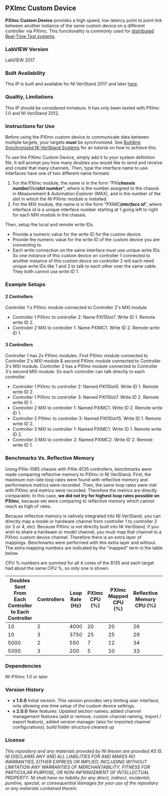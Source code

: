 ## PXImc Custom Device ##

**PXImc Custom Device** provides a high speed, low latency point to point link between another instance of the same custom device on a different controller via PXImc. This functionality is commonly used for [distributed Real-Time Test systems](http://www.ni.com/white-paper/11060/en). 

### LabVIEW Version ###

LabVIEW 2017

### Built Availability ###

This IP is built and available for NI VeriStand 2017 and later [here](https://github.com/NIVeriStandAdd-Ons/PXImc-Custom-Device/releases).

### Quality, Limitations ###

This IP should be considered immature. It has only been tested with PXImc 1.0 and NI VeriStand 2012.

### Instructions for Use ###
Before using the PXImc custom device to communicate data between multiple targets, your targets **must** be synchronized. See [Building Synchronized NI VeriStand Systems](http://www.ni.com/white-paper/14637/en) for an tutorial on how to achieve this.

To use the PXImc Custom Device, simply add it to your system definition file. It will prompt you how many doubles you would like to send and receive and create that many channels. Then, type the interface name to use. Interfaces have one of two different name formats:

1. For the PXImc module,  the name is in the form "PXI***chassis number***Slot***slot number***", where <chassis number> is the number assigned to the chassis in Measurement & Automation Explorer (MAX), and <slot number> is the number of the slot in which the NI PXImc module is installed.
1. For the MXI module, the name is in the form "PXIMC***interface id***", where interface id is a unique interface number starting at 1 going left to right for each MXI module in the chassis. 

Then, setup the local and remote write IDs.

- Provide a numeric value for the write ID for the  custom device.
- Provide the numeric value for the write ID of the custom device you are connecting to.
- Each write connection on the same interface must use unique write IDs. So one instance of this custom device on controller 1 connected to another instance of this custom devce on controller 2 will each need unique write IDs like 1 and 2 to talk to each other over the same cable. They both cannot use write ID 1.

### Example Setups ###

#### 2 Controllers ####
Controller 1's PXImc module connected to Controller 2's MXI module

- Controller 1 PXImc to controller 2: Name PXI1Slot7. Write ID 1. Remote write ID 2.
- Controller 2 MXI to controller 1: Name PXIMC1. Write ID 2. Remote write ID 1.

 
#### 3 Controllers ####
Controller 1 has 2x PXImc modules. First PXImc module connected to Controller 2's MXI module & second PXImc module connected to Controller 3's MXI module. Controller 2 has a PXImc module connected to Controller 3's second MXI module. So each controller can talk directly to each controller.

- Controller 1 PXImc to controller 2: Named PXI1Slot5. Write ID 1. Remote write ID 2.
- Controller 1 PXImc to controller 3: Named PXI1Slot7. Write ID 2. Remote write ID 1.
- Controller 2 MXI to controller 1: Named PXIMC1. Write ID 2. Remote write ID 1.
- Controller 2 PXImc to controller 3: Named PXI1Slot15. Write ID 1. Remote write ID 2.
- Controller 3 MXI to controller 1: Named PXIMC1. Write ID 1. Remote write ID 2.
- Controller 3 MXI to controller 2: Named PXIMC2. Write ID 2. Remote write ID 1.

### Benchmarks Vs. Reflective Memory ###
Using PXIe-1085 chassis with PXIe-8135 controllers, benchmarks were made comparing reflective memory to PXImc in NI VeriStand. First, the maximum non-late loop rates were found with reflective memory and performance metrics were recorded. Then, the same loop rates were met with PXImc and metrics were recorded. Therefore the metrics are directly comparable. In this case, **we did not try for highest loop rates possible on PXImc**, because we were comparing to reflective memory which cannot reach as high of rates.
 
Because reflective memory is natively integrated into NI VeriStand, you can directly map a model or hardware channel from controller 1 to controller 2 (or 3 or 4, etc). Because PXImc is not directly built into NI VeriStand, if you wish to share a hardware or model channel, you must map that channel to a PXImc custom device channel. Therefore there is an extra layer of mappings. Benchmarks were performed with this extra layer and without. The extra mapping numbers are indicated by the "mapped" term in the table below.

CPU % numbers are summed for all 4 cores of the 8135 and each target had about the same CPU %, so only one is shown.

| Doubles Sent From Each Controller to Each Controller | Controllers | Loop Rate (Hz) | PXImc CPU (%) | PXImc Mapped CPU (%) | Reflective Memory CPU (%) | PXImc HP Loop Duration (uS) | PXImc Mapped HP Loop Duration (uS) | Reflective Memory HP Loop Duration (uS) |
|------------------------------------------------------|-------------|----------------|---------------|----------------------|---------------------------|-----------------------------|------------------------------------|-----------------------------------------|
| 10                                                   | 2           | 4000           | 20            | 20                   | 26                        | 35                          | 35                                 | 48                                      |
| 10                                                   | 3           | 3750           | 25            | 25                   | 29                        | 51                          | 51                                 | 69                                      |
| 5000                                                 | 2           | 550            | 7             | 12                   | 34                        | 81                          | 136                                | 1001                                    |
| 5000                                                 | 3           | 200            | 5             | 10                   | 33                        | 135                         | 270                                |2800                                         |

### Dependencies ###

NI-PXImc 1.0 or later

### Version History ###

- **v 1.0.0** Initial version. This version provides very limiting user interface, only allowing one time setup of the custom device settings.
- **v 2.0.0** New features: Updated section names; added channel management features (add or remove, custom channel naming, import / export feature), added version manager (also for imported channel configurations); build folder structure cleaned up

### License ###

*This repository and any materials provided by NI therein are provided AS IS. NI DISCLAIMS ANY AND ALL LIABILITIES FOR AND MAKES NO WARRANTIES, EITHER EXPRESS OR IMPLIED, INCLUDING WITHOUT LIMITATION ANY WARRANTIES OF MERCHANTABILITY, FITNESS FOR  PARTICULAR PURPOSE, OR NON-INFRINGEMENT OF INTELLECTUAL PROPERTY. NI shall have no liability for any direct, indirect, incidental, punitive, special, or consequential damages for your use of the repository or any materials contained therein.*
